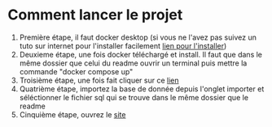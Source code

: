 # Comment lancer le projet

1. Première étape, il faut docker desktop (si vous ne l'avez pas suivez un tuto sur internet pour l'installer facilement [lien pour l'installer](https://docs.docker.com/desktop/))
2. Deuxieme étape, une fois docker téléchargé et install. Il faut que dans le même dossier que celui du readme ouvrir un terminal puis mettre la commande "docker compose up"
3. Troisième étape, une fois fait cliquer sur ce [lien](http://localhost:8080/)
4. Quatrième étape, importez la base de donnée depuis l'onglet importer et séléctionner le fichier sql qui se trouve dans le même dossier que le readme
5. Cinquième étape, ouvrez le [site](http://localhost)
